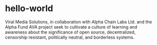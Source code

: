 # hello-world
Viral Media Solutions, in collaboration with Alpha Chain Labs Ltd. and the Alpha Fund AVA project seek to cultivate a culture of learning and awareness about the significance of open source, decentralized, censorship resistant, politically neutral, and borderless systems.
